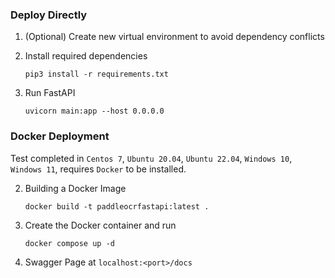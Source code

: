 ### Deploy Directly


1. (Optional) Create new virtual environment to avoid dependency conflicts
2. Install required dependencies

   ```shell
   pip3 install -r requirements.txt
   ```

3. Run FastAPI

   ```shell
   uvicorn main:app --host 0.0.0.0
   ```

### Docker Deployment

Test completed in `Centos 7`, `Ubuntu 20.04`, `Ubuntu 22.04`, `Windows 10`, `Windows 11`, requires `Docker` to be installed.

2. Building a Docker Image

   ```shell
   docker build -t paddleocrfastapi:latest .
   ```


3. Create the Docker container and run

   ```shell
   docker compose up -d
   ```

5. Swagger Page at `localhost:<port>/docs`
